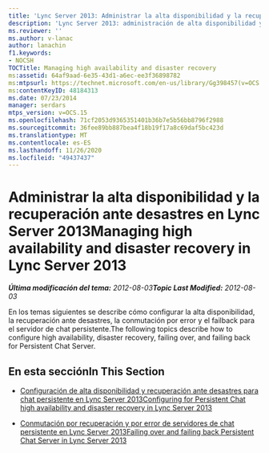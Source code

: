 ```yaml
---
title: 'Lync Server 2013: Administrar la alta disponibilidad y la recuperación ante desastres'
description: 'Lync Server 2013: administración de alta disponibilidad y recuperación ante desastres.'
ms.reviewer: ''
ms.author: v-lanac
author: lanachin
f1.keywords:
- NOCSH
TOCTitle: Managing high availability and disaster recovery
ms:assetid: 64af9aad-6e35-43d1-a6ec-ee3f36898782
ms:mtpsurl: https://technet.microsoft.com/en-us/library/Gg398457(v=OCS.15)
ms:contentKeyID: 48184313
ms.date: 07/23/2014
manager: serdars
mtps_version: v=OCS.15
ms.openlocfilehash: 71cf2053d9365351401b36b7e5b56bb8796f2988
ms.sourcegitcommit: 36fee89bb887bea4f18b19f17a8c69daf5bc423d
ms.translationtype: MT
ms.contentlocale: es-ES
ms.lasthandoff: 11/26/2020
ms.locfileid: "49437437"
---
```

# <a name="managing-high-availability-and-disaster-recovery-in-lync-server-2013"></a><span data-ttu-id="f722f-103">Administrar la alta disponibilidad y la recuperación ante desastres en Lync Server 2013</span><span class="sxs-lookup"><span data-stu-id="f722f-103">Managing high availability and disaster recovery in Lync Server 2013</span></span>

<div data-xmlns="http://www.w3.org/1999/xhtml">

<div class="topic" data-xmlns="http://www.w3.org/1999/xhtml" data-msxsl="urn:schemas-microsoft-com:xslt" data-cs="https://msdn.microsoft.com/">

<div data-asp="https://msdn2.microsoft.com/asp">



</div>

<div id="mainSection">

<div id="mainBody"><span data-ttu-id="f722f-104">

<span> </span></span><span class="sxs-lookup"><span data-stu-id="f722f-104">

<span> </span></span></span>

<span data-ttu-id="f722f-105">_**Última modificación del tema:** 2012-08-03_</span><span class="sxs-lookup"><span data-stu-id="f722f-105">_**Topic Last Modified:** 2012-08-03_</span></span>

<span data-ttu-id="f722f-106">En los temas siguientes se describe cómo configurar la alta disponibilidad, la recuperación ante desastres, la conmutación por error y el failback para el servidor de chat persistente.</span><span class="sxs-lookup"><span data-stu-id="f722f-106">The following topics describe how to configure high availability, disaster recovery, failing over, and failing back for Persistent Chat Server.</span></span>

<div>

## <a name="in-this-section"></a><span data-ttu-id="f722f-107">En esta sección</span><span class="sxs-lookup"><span data-stu-id="f722f-107">In This Section</span></span>

  - [<span data-ttu-id="f722f-108">Configuración de alta disponibilidad y recuperación ante desastres para chat persistente en Lync Server 2013</span><span class="sxs-lookup"><span data-stu-id="f722f-108">Configuring for Persistent Chat high availability and disaster recovery in Lync Server 2013</span></span>](lync-server-2013-configuring-for-persistent-chat-high-availability-and-disaster-recovery.md)

  - [<span data-ttu-id="f722f-109">Conmutación por recuperación y por error de servidores de chat persistente en Lync Server 2013</span><span class="sxs-lookup"><span data-stu-id="f722f-109">Failing over and failing back Persistent Chat Server in Lync Server 2013</span></span>](lync-server-2013-failing-over-and-failing-back-persistent-chat-server.md)

<span data-ttu-id="f722f-110"></div>

</div>

<span> </span>

</div>

</div>

</span><span class="sxs-lookup"><span data-stu-id="f722f-110"></div>

</div>

<span> </span>

</div>

</div>

</span></span></div>

